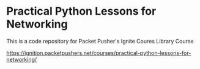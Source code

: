 # Practical Python Lessons for Networking
This is a code repository for Packet Pusher's Ignite Coures Library Course

https://ignition.packetpushers.net/courses/practical-python-lessons-for-networking/
